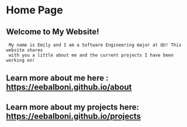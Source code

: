 # Home Page

## Welcome to My Website!
     My name is Emily and I am a Software Engineering major at QU! This website shares
     with you a little about me and the current projects I have been working on!



  ## Learn more about me here : https://eebalboni.github.io/about


  ##  Learn more about my projects here: https://eebalboni.github.io/projects




